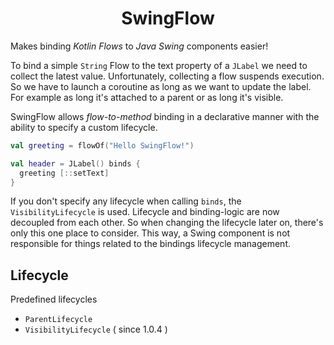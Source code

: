 <h1 align="center">SwingFlow</h1>

Makes binding *Kotlin Flows* to *Java Swing* components easier!

To bind a simple ```String``` Flow to the text property of a ```JLabel```
we need to collect the latest value. Unfortunately, collecting a flow suspends execution.
So we have to launch a coroutine as long as we want to update the label. For example as long it's attached to a parent
or as long it's visible.

SwingFlow allows *flow-to-method* binding in a declarative manner with the ability to specify a custom lifecycle.

```kotlin
val greeting = flowOf("Hello SwingFlow!")

val header = JLabel() binds {
  greeting [::setText]
}
```

If you don't specify any lifecycle when calling ```binds```, the ```VisibilityLifecycle``` is used.
Lifecycle and binding-logic are now decoupled from each other. So when changing the lifecycle later on,
there's only this one place to consider.
This way, a Swing component is not responsible for things related to the bindings lifecycle management.

## Lifecycle

Predefined lifecycles
- ```ParentLifecycle```
- ```VisibilityLifecycle``` ( since 1.0.4 )
